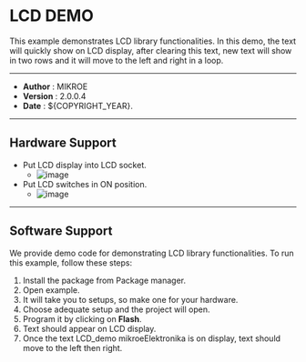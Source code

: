 # LCD DEMO

This example demonstrates LCD library functionalities. In this demo, the text will quickly show on LCD display, after clearing this text, new text will show in two rows and it will move to the left and right in a loop.

---

- **Author**      : MIKROE
- **Version**     : 2.0.0.4
- **Date**        : ${COPYRIGHT_YEAR}.

---

## Hardware Support

- Put LCD display into LCD socket.
  - ![image](https://download.mikroe.com/images/mikrosdk/v2/demos/demolcd/demo-lcd-socket.png)
- Put LCD switches in ON position.
  - ![image](https://download.mikroe.com/images/mikrosdk/v2/demos/demolcd/demo-lcd-switch.png)

---

## Software Support

We provide demo code for demonstrating LCD library functionalities. To run this example, follow these steps:

1. Install the package from Package manager.
2. Open example.
3. It will take you to setups, so make one for your hardware.
4. Choose adequate setup and the project will open.
5. Program it by clicking on **Flash**.
6. Text should appear on LCD display.
7. Once the text LCD_demo mikroeElektronika is on display, text should move to the left then right.
